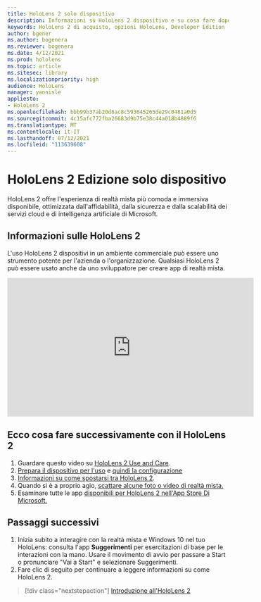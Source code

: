 ```yaml
---
title: HoloLens 2 solo dispositivo
description: Informazioni su HoloLens 2 dispositivo e su cosa fare dopo aver selezionato un dispositivo personalizzato.
keywords: HoloLens 2 di acquisto, opzioni HoloLens, Developer Edition
author: bgener
ms.author: bogenera
ms.reviewer: bogenera
ms.date: 4/12/2021
ms.prod: hololens
ms.topic: article
ms.sitesec: library
ms.localizationpriority: high
audience: HoloLens
manager: yannisle
appliesto:
- HoloLens 2
ms.openlocfilehash: bbb99b37ab20d6ac8c593045265de29c0481a0d5
ms.sourcegitcommit: 4c15afc772fba26683d9b75e38c44a018b4889f6
ms.translationtype: MT
ms.contentlocale: it-IT
ms.lasthandoff: 07/12/2021
ms.locfileid: "113639608"
---
```

# <a name="hololens-2-device-only-edition"></a>HoloLens 2 Edizione solo dispositivo

HoloLens 2 offre l'esperienza di realtà mista più comoda e immersiva disponibile, ottimizzata dall'affidabilità, dalla sicurezza e dalla scalabilità dei servizi cloud e di intelligenza artificiale di Microsoft.

## <a name="learn-about-hololens-2"></a>Informazioni sulle HoloLens 2
L'uso HoloLens 2 dispositivi in un ambiente commerciale può essere uno strumento potente per l'azienda o l'organizzazione. Qualsiasi HoloLens 2 può essere usato anche da uno sviluppatore per creare app di realtà mista.

<iframe width="560" height="315" src="https://www.youtube.com/embed/XwOnHqiNAeU" frameborder="0" allow="accelerometer; autoplay; clipboard-write; encrypted-media; gyroscope; picture-in-picture" allowfullscreen></iframe>

## <a name="heres-what-to-do-next-with-the-hololens-2"></a>Ecco cosa fare successivamente con il HoloLens 2

1. Guardare questo video su [HoloLens 2 Use and Care](/hololens/hololens2-maintenance##HoloLens-2-Use-and-Care).
1. [Prepara il dispositivo per l'uso](/hololens/hololens2-setup) e [quindi la configurazione](/hololens/hololens2-start)
1. [Informazioni su come spostarsi tra HoloLens 2](/hololens/holographic-home).
1. Quando si è a proprio agio, [scattare alcune foto o video di realtà mista.](/hololens/holographic-photos-and-videos)
1. Esaminare tutte le app [disponibili per HoloLens 2 nell'App Store Di Microsoft.](/hololens/holographic-store-apps)

## <a name="next-steps"></a>Passaggi successivi

1. Inizia subito a interagire con la realtà mista e Windows 10 nel tuo HoloLens: consulta l'app **Suggerimenti** per esercitazioni di base per le interazioni con la mano. Usare il movimento di avvio per passare a Start o pronunciare "Vai a Start" e selezionare Suggerimenti.
1. Fare clic di seguito per continuare a leggere informazioni su come HoloLens 2.

> [!div class="nextstepaction"]
> [Introduzione all'HoloLens 2](hololens2-basic-usage.md)